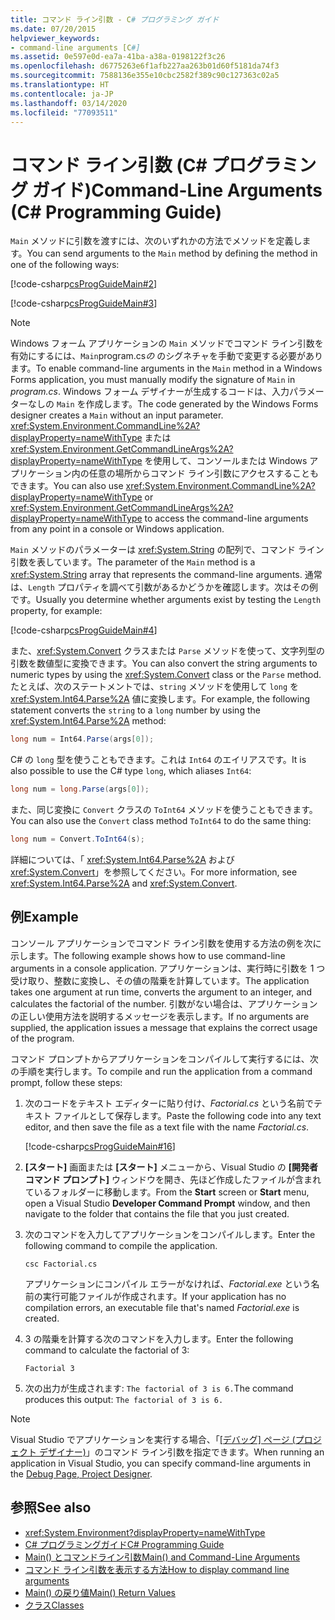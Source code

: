 ```yaml
---
title: コマンド ライン引数 - C# プログラミング ガイド
ms.date: 07/20/2015
helpviewer_keywords:
- command-line arguments [C#]
ms.assetid: 0e597e0d-ea7a-41ba-a38a-0198122f3c26
ms.openlocfilehash: d6775263e6f1afb227aa263b01d60f5181da74f3
ms.sourcegitcommit: 7588136e355e10cbc2582f389c90c127363c02a5
ms.translationtype: HT
ms.contentlocale: ja-JP
ms.lasthandoff: 03/14/2020
ms.locfileid: "77093511"
---
```

# <a name="command-line-arguments-c-programming-guide"></a><span data-ttu-id="79494-102">コマンド ライン引数 (C# プログラミング ガイド)</span><span class="sxs-lookup"><span data-stu-id="79494-102">Command-Line Arguments (C# Programming Guide)</span></span>

<span data-ttu-id="79494-103">`Main` メソッドに引数を渡すには、次のいずれかの方法でメソッドを定義します。</span><span class="sxs-lookup"><span data-stu-id="79494-103">You can send arguments to the `Main` method by defining the method in one of the following ways:</span></span>

[!code-csharp[csProgGuideMain#2](~/samples/snippets/csharp/VS_Snippets_VBCSharp/csProgGuideMain/CS/Class3.cs#2)]  

[!code-csharp[csProgGuideMain#3](~/samples/snippets/csharp/VS_Snippets_VBCSharp/csProgGuideMain/CS/Class3.cs#3)]

> [!NOTE]
> <span data-ttu-id="79494-104">Windows フォーム アプリケーションの `Main` メソッドでコマンド ライン引数を有効にするには、`Main`program.cs*の* のシグネチャを手動で変更する必要があります。</span><span class="sxs-lookup"><span data-stu-id="79494-104">To enable command-line arguments in the `Main` method in a Windows Forms application, you must manually modify the signature of `Main` in *program.cs*.</span></span> <span data-ttu-id="79494-105">Windows フォーム デザイナーが生成するコードは、入力パラメーターなしの `Main` を作成します。</span><span class="sxs-lookup"><span data-stu-id="79494-105">The code generated by the Windows Forms designer creates a `Main` without an input parameter.</span></span> <span data-ttu-id="79494-106"><xref:System.Environment.CommandLine%2A?displayProperty=nameWithType> または <xref:System.Environment.GetCommandLineArgs%2A?displayProperty=nameWithType> を使用して、コンソールまたは Windows アプリケーション内の任意の場所からコマンド ライン引数にアクセスすることもできます。</span><span class="sxs-lookup"><span data-stu-id="79494-106">You can also use <xref:System.Environment.CommandLine%2A?displayProperty=nameWithType> or <xref:System.Environment.GetCommandLineArgs%2A?displayProperty=nameWithType> to access the command-line arguments from any point in a console or Windows application.</span></span>

<span data-ttu-id="79494-107">`Main` メソッドのパラメーターは <xref:System.String> の配列で、コマンド ライン引数を表しています。</span><span class="sxs-lookup"><span data-stu-id="79494-107">The parameter of the `Main` method is a <xref:System.String> array that represents the command-line arguments.</span></span> <span data-ttu-id="79494-108">通常は、`Length` プロパティを調べて引数があるかどうかを確認します。次はその例です。</span><span class="sxs-lookup"><span data-stu-id="79494-108">Usually you determine whether arguments exist by testing the `Length` property, for example:</span></span>

[!code-csharp[csProgGuideMain#4](~/samples/snippets/csharp/VS_Snippets_VBCSharp/csProgGuideMain/CS/Class3.cs#4)]

<span data-ttu-id="79494-109">また、<xref:System.Convert> クラスまたは `Parse` メソッドを使って、文字列型の引数を数値型に変換できます。</span><span class="sxs-lookup"><span data-stu-id="79494-109">You can also convert the string arguments to numeric types by using the <xref:System.Convert> class or the `Parse` method.</span></span> <span data-ttu-id="79494-110">たとえば、次のステートメントでは、`string` メソッドを使用して `long` を <xref:System.Int64.Parse%2A> 値に変換します。</span><span class="sxs-lookup"><span data-stu-id="79494-110">For example, the following statement converts the `string` to a `long` number by using the <xref:System.Int64.Parse%2A> method:</span></span>

```csharp
long num = Int64.Parse(args[0]);
```

<span data-ttu-id="79494-111">C# の `long` 型を使うこともできます。これは `Int64` のエイリアスです。</span><span class="sxs-lookup"><span data-stu-id="79494-111">It is also possible to use the C# type `long`, which aliases `Int64`:</span></span>

```csharp
long num = long.Parse(args[0]);
```

<span data-ttu-id="79494-112">また、同じ変換に `Convert` クラスの `ToInt64` メソッドを使うこともできます。</span><span class="sxs-lookup"><span data-stu-id="79494-112">You can also use the `Convert` class method `ToInt64` to do the same thing:</span></span>

```csharp
long num = Convert.ToInt64(s);
```

<span data-ttu-id="79494-113">詳細については、「 <xref:System.Int64.Parse%2A> および <xref:System.Convert>」を参照してください。</span><span class="sxs-lookup"><span data-stu-id="79494-113">For more information, see <xref:System.Int64.Parse%2A> and <xref:System.Convert>.</span></span>

## <a name="example"></a><span data-ttu-id="79494-114">例</span><span class="sxs-lookup"><span data-stu-id="79494-114">Example</span></span>

<span data-ttu-id="79494-115">コンソール アプリケーションでコマンド ライン引数を使用する方法の例を次に示します。</span><span class="sxs-lookup"><span data-stu-id="79494-115">The following example shows how to use command-line arguments in a console application.</span></span> <span data-ttu-id="79494-116">アプリケーションは、実行時に引数を 1 つ受け取り、整数に変換し、その値の階乗を計算しています。</span><span class="sxs-lookup"><span data-stu-id="79494-116">The application takes one argument at run time, converts the argument to an integer, and calculates the factorial of the number.</span></span> <span data-ttu-id="79494-117">引数がない場合は、アプリケーションの正しい使用方法を説明するメッセージを表示します。</span><span class="sxs-lookup"><span data-stu-id="79494-117">If no arguments are supplied, the application issues a message that explains the correct usage of the program.</span></span>

<span data-ttu-id="79494-118">コマンド プロンプトからアプリケーションをコンパイルして実行するには、次の手順を実行します。</span><span class="sxs-lookup"><span data-stu-id="79494-118">To compile and run the application from a command prompt, follow these steps:</span></span>

1. <span data-ttu-id="79494-119">次のコードをテキスト エディターに貼り付け、*Factorial.cs* という名前でテキスト ファイルとして保存します。</span><span class="sxs-lookup"><span data-stu-id="79494-119">Paste the following code into any text editor, and then save the file as  a text file with the name *Factorial.cs*.</span></span>

     [!code-csharp[csProgGuideMain#16](~/samples/snippets/csharp/VS_Snippets_VBCSharp/csProgGuideMain/CS/Class1.cs#16)]

2. <span data-ttu-id="79494-120">**[スタート]** 画面または **[スタート]** メニューから、Visual Studio の **[開発者コマンド プロンプト]** ウィンドウを開き、先ほど作成したファイルが含まれているフォルダーに移動します。</span><span class="sxs-lookup"><span data-stu-id="79494-120">From the **Start** screen or **Start** menu, open a Visual Studio **Developer Command Prompt** window, and then navigate to the folder that contains the file that you just created.</span></span>

3. <span data-ttu-id="79494-121">次のコマンドを入力してアプリケーションをコンパイルします。</span><span class="sxs-lookup"><span data-stu-id="79494-121">Enter the following command to compile the application.</span></span>
  
     `csc Factorial.cs`  
  
     <span data-ttu-id="79494-122">アプリケーションにコンパイル エラーがなければ、*Factorial.exe* という名前の実行可能ファイルが作成されます。</span><span class="sxs-lookup"><span data-stu-id="79494-122">If your application has no compilation errors, an executable file that's named *Factorial.exe* is created.</span></span>
  
4. <span data-ttu-id="79494-123">3 の階乗を計算する次のコマンドを入力します。</span><span class="sxs-lookup"><span data-stu-id="79494-123">Enter the following command to calculate the factorial of 3:</span></span>
  
     `Factorial 3`  
  
5. <span data-ttu-id="79494-124">次の出力が生成されます: `The factorial of 3 is 6.`</span><span class="sxs-lookup"><span data-stu-id="79494-124">The command produces this output: `The factorial of 3 is 6.`</span></span>

> [!NOTE]
> <span data-ttu-id="79494-125">Visual Studio でアプリケーションを実行する場合、「[[デバッグ] ページ (プロジェクト デザイナー)](/visualstudio/ide/reference/debug-page-project-designer)」のコマンド ライン引数を指定できます。</span><span class="sxs-lookup"><span data-stu-id="79494-125">When running an application in Visual Studio, you can specify command-line arguments in the [Debug Page, Project Designer](/visualstudio/ide/reference/debug-page-project-designer).</span></span>

## <a name="see-also"></a><span data-ttu-id="79494-126">参照</span><span class="sxs-lookup"><span data-stu-id="79494-126">See also</span></span>

- <xref:System.Environment?displayProperty=nameWithType>
- [<span data-ttu-id="79494-127">C# プログラミングガイド</span><span class="sxs-lookup"><span data-stu-id="79494-127">C# Programming Guide</span></span>](../index.md)
- [<span data-ttu-id="79494-128">Main() とコマンドライン引数</span><span class="sxs-lookup"><span data-stu-id="79494-128">Main() and Command-Line Arguments</span></span>](index.md)
- [<span data-ttu-id="79494-129">コマンド ライン引数を表示する方法</span><span class="sxs-lookup"><span data-stu-id="79494-129">How to display command line arguments</span></span>](how-to-display-command-line-arguments.md)
- [<span data-ttu-id="79494-130">Main() の戻り値</span><span class="sxs-lookup"><span data-stu-id="79494-130">Main() Return Values</span></span>](main-return-values.md)
- [<span data-ttu-id="79494-131">クラス</span><span class="sxs-lookup"><span data-stu-id="79494-131">Classes</span></span>](../classes-and-structs/classes.md)

